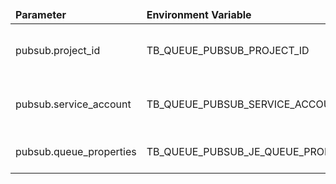 <table>
  <thead>
      <tr>
          <td style="width: 25%"><b>Parameter</b></td><td style="width: 30%"><b>Environment Variable</b></td><td style="width: 15%"><b>Default Value</b></td><td style="width: 30%"><b>Description</b></td>
      </tr>
  </thead>
  <tbody>
      <tr>
          <td>pubsub.project_id</td>
          <td>TB_QUEUE_PUBSUB_PROJECT_ID</td>
          <td></td>
          <td>Project ID from Google Cloud</td>
      </tr>
      <tr>
          <td>pubsub.service_account</td>
          <td>TB_QUEUE_PUBSUB_SERVICE_ACCOUNT</td>
          <td></td>
          <td>API Credentials in JSON format</td>
      </tr>
      <tr>
          <td>pubsub.queue_properties</td>
          <td>TB_QUEUE_PUBSUB_JE_QUEUE_PROPERTIES</td>
          <td>ackDeadlineInSec:30;messageRetentionInSec:604800</td>
          <td>PubSub queue properties</td>
      </tr>
  </tbody>
</table>

